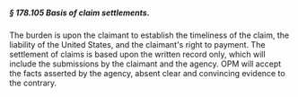 ##### § 178.105 Basis of claim settlements. #####

The burden is upon the claimant to establish the timeliness of the claim, the liability of the United States, and the claimant's right to payment. The settlement of claims is based upon the written record only, which will include the submissions by the claimant and the agency. OPM will accept the facts asserted by the agency, absent clear and convincing evidence to the contrary.